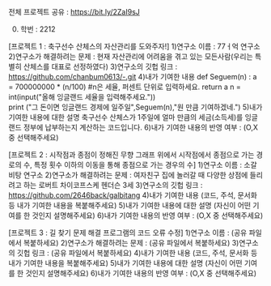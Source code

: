 전체 프로젝트 공유 : https://bit.ly/2ZaI9sJ

0. 학번 : 2212

[프로젝트 1 : 축구선수 산체스의 자산관리를 도와주자!]
1)연구소 이름 : 77ㅓ억 연구소
2)연구소가 해결하려는 문제 : 현재 자산관리에 어려움을 겪고 있는 모든사람(우리는 특별히 산체스를 대표로 선정하였다)
3)연구소의 깃헙 링크 : https://github.com/chanbum0613/-.git
4)내가 기여한 내용
def Seguem(n) :
    a = 700000000 * (n/100) #n은 세율, 퍼센트 단위로 입력하세요.
    return a
n = int(input("올해 잉글랜드 세율을 입력해주세요."))   
print ("그 돈이면 잉글랜드 경제에 일주일",Seguem(n),"원 만큼 기여하겠네.")
5)내가 기여한 내용에 대한 설명
축구선수 산체스가 1주일에 얼마 만큼의 세금(소득세)를 잉글랜드 정부에 납부하는지 계산하는 코드입니다. 
6)내가 기여한 내용의 반영 여부 : (O,X 중 선택해주세요)

[프로젝트 2 : 시작점과 종점이 정해진 무향 그래프 위에서 시작점에서 종점으로 가는 경로의 수, 특정 횟수 이하의 이동을 통해 종점으로 가는 경우의 수]
1)연구소 이름 : 소갈비탕 연구소
2)연구소가 해결하려는 문제 : 여자친구 집에 놀러갈 때 다양한 상점에 들리려고 하는 로버트 차이코프스케 헨더슨 3세
3)연구소의 깃헙 링크 : https://github.com/2646back/galbitang
4)내가 기여한 내용
(코드, 주석, 문서화 등 내가 기여한 내용을 복붙해주세요)
5)내가 기여한 내용에 대한 설명
(자신이 어떤 기여를 한 것인지 설명해주세요)
6)내가 기여한 내용의 반영 여부 : (O,X 중 선택해주세요)

[프로젝트 3 : 길 찾기 문제 해결 프로그램의 코드 오류 수정]
1)연구소 이름 : (공유 파일에서 복붙하세요)
2)연구소가 해결하려는 문제 : (공유 파일에서 복붙하세요)
3)연구소의 깃헙 링크 : (공유 파일에서 복붙하세요)
4)내가 기여한 내용
(코드, 주석, 문서화 등 내가 기여한 내용을 복붙해주세요)
5)내가 기여한 내용에 대한 설명
(자신이 어떤 기여를 한 것인지 설명해주세요)
6)내가 기여한 내용의 반영 여부 : (O,X 중 선택해주세요)
